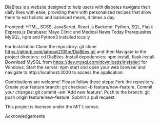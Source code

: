 DiaBites is a website designed to help users with diabetes navigate their daily lives with ease, providing them with personalized recipes that allow them to eat holistic and balanced meals, 4 times a day.

Frontend: HTML, SCSS, JavaScript, React.js 
Backend: Python, SQL, Flask Express.js
Database: Mayo Clinic and Medical News Today
Prerequisites: MySQL, npm and Python3 installed locally

For  Installation
Clone the repository: git clone https://github.com/jahnavi2105m/DiaBites.git and then Navigate to the project directory: cd DiaBites. Install depedencies: npm install, flask install. Download MySQL from https://dev.mysql.com/downloads/installer/ for Windows.
Start the server: npm start and open your web browser and navigate to http://localhost:3000 to access the application.

Contributions are welcome! Please follow these steps: Fork the repository. Create your feature branch: git checkout -b feature/new-feature. Commit your changes: git commit -am 'Add new feature'. Push to the branch: git push origin feature/new-feature. Submit a pull request.

This project is licensed under the MIT License.

Acknowledgements
